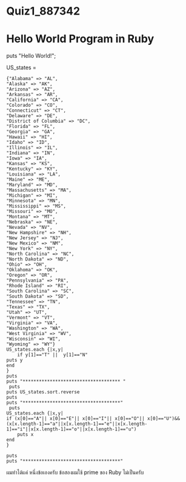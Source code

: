 # Quiz1_887342
# Hello World Program in Ruby
puts "Hello World!";

US_states = 

	{"Alabama" => "AL",
	"Alaska" => "AK",
	"Arizona" => "AZ",
	"Arkansas" => "AR",
	"California" => "CA",
	"Colorado" => "CO",
	"Connecticut" => "CT",
	"Delaware" => "DE",
	"District of Columbia" => "DC",
	"Florida" => "FL",
	"Georgia" => "GA",
	"Hawaii" => "HI",
	"Idaho" => "ID",
	"Illinois" => "IL",
	"Indiana" => "IN",
	"Iowa" => "IA",
	"Kansas" => "KS",
	"Kentucky" => "KY",
	"Louisiana" => "LA",
	"Maine" => "ME",
	"Maryland" => "MD",
	"Massachusetts" => "MA",
	"Michigan" => "MI",
	"Minnesota" => "MN",
	"Mississippi" => "MS",
	"Missouri" => "MO",
	"Montana" => "MT",
	"Nebraska" => "NE",
	"Nevada" => "NV",
	"New Hampshire" => "NH",
	"New Jersey" => "NJ",
	"New Mexico" => "NM",
	"New York" => "NY",
	"North Carolina" => "NC",
	"North Dakota" => "ND",
	"Ohio" => "OH",
	"Oklahoma" => "OK",
	"Oregon" => "OR",
	"Pennsylvania" => "PA",
	"Rhode Island" => "RI",
	"South Carolina" => "SC",
	"South Dakota" => "SD",
	"Tennessee" => "TN",
	"Texas" => "TX",
	"Utah" => "UT",
	"Vermont" => "VT",
	"Virginia" => "VA",
	"Washington" => "WA",
	"West Virginia" => "WV",
	"Wisconsin" => "WI",
	"Wyoming" => "WY"}
	US_states.each {|x,y|
	    if y[1]=="T" ||  y[1]=="N"
	puts y
	end
	}
	puts
	puts "************************************ "
	 puts
    puts US_states.sort.reverse
    puts
    puts "************************************"
     puts
	US_states.each {|x,y|
	if (x[0]=="A"|| x[0]=="E"|| x[0]=="I"|| x[0]=="O"|| x[0]=="U")&&(x[x.length-1]=="a"||x[x.length-1]=="e"||x[x.length-1]=="i"||x[x.length-1]=="o"||x[x.length-1]=="u")
	    puts x
	end
	}
	
	puts
	puts "************************************"
	
	
ผมทำได้แค่ หนึ่งข้อเองครับ ข้อสองผมใช้ prime ของ Ruby ไม่เป็นครับ
	
	


	
